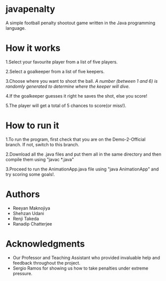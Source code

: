 # javapenalty
A simple football penalty shootout game written in the Java programming language.

# How it works
1.Select your favourite player from a list of five players.

2.Select a goalkeeper from a list of five keepers.

3.Choose where you want to shoot the ball.
 _A number (between 1 and 6) is randomly generated to determine where the keeper will dive._

4.If the goalkeeper guesses it right he saves the shot, else you score!

5.The player will get a total of 5 chances to score(or miss!).

# How to run it

1.To run the program, first check that you are on the Demo-2-Official branch. If not, switch to this branch. 

2.Download all the .java files and put them all in the same directory and then compile them using "javac *.java"

3.Proceed to run the AnimationApp.java file using "java AnimationApp" and try scoring some goals!.


# Authors
* Reeyan Maknojiya
* Shehzan Udani
* Renji Takeda
* Ranadip Chatterjee

# Acknowledgments
* Our Professor and Teaching Assistant who provided invaluable help and feedback throughout the project.
* Sergio Ramos for showing us how to take penalties under extreme pressure.

